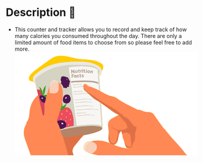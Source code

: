 # Description :newspaper:
- This counter and tracker allows you to record and keep track of how many calories you consumed throughout the day. There are only a limited amount of food items to choose from so please feel free to add more. 
![Health](images/health.gif "health")
